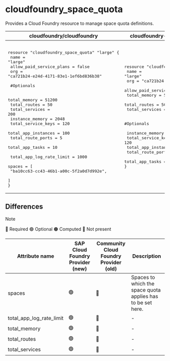 # cloudfoundry_space_quota

Provides a Cloud Foundry resource to manage space quota definitions.

| cloudfoundry/cloudfoundry | cloudfoundry-community/cloudfoundry |
| -- | -- |
|  <pre></br>resource "cloudfoundry_space_quota" "large" {</br>  name                     = "large"</br>  allow_paid_service_plans = false</br>  org                      = "ca721b24-e24d-4171-83e1-1ef6bd836b38"</br>  </br>  #Optionals</br>  </br>  total_memory             = 51200</br>  total_routes             = 50</br>  total_services           = 200</br>  instance_memory          = 2048</br>  total_service_keys       = 120</br>  total_app_instances      = 100</br>  total_route_ports        = 5</br>  total_app_tasks          = 10</br></br>  total_app_log_rate_limit = 1000</br>  spaces = [</br>    "ba10cc63-cc43-46b1-a00c-5f2a0d7d992e",</br>  ]</br>}</br></pre> |<pre>resource "cloudfoundry_space_quota" "large" {</br>    name                     = "large"</br>    org                      = "ca721b24-e24d-4171-83e1-1ef6bd836b38"</br>    allow_paid_service_plans = false</br>    total_memory             = 51200</br>    total_routes             = 50</br>    total_services           = 200</br>          </br>    #Optionals</br></br>    instance_memory          = 2048</br>    total_service_keys       = 120</br>    total_app_instances      = 100</br>    total_route_ports        = 5</br>    total_app_tasks          = 10</br>}</br></pre> |

## Differences

> [!NOTE]  
> 🔵 Required  🟢 Optional 🟠 Computed  🔴 Not present

| Attribute name | SAP Cloud Foundry Provider (new)|  Community Cloud Foundry Provider (old) | Description |
| --- | --- | --- | --- |
| spaces | 🟢 | 🔴 | Spaces to which the space quota applies has to be set here. |
| total_app_log_rate_limit | 🟢 | 🔴 | - |
| total_memory | 🟢 | 🔵 | - |
| total_routes | 🟢 | 🔵| - |
| total_services | 🟢 | 🔵 | - |
